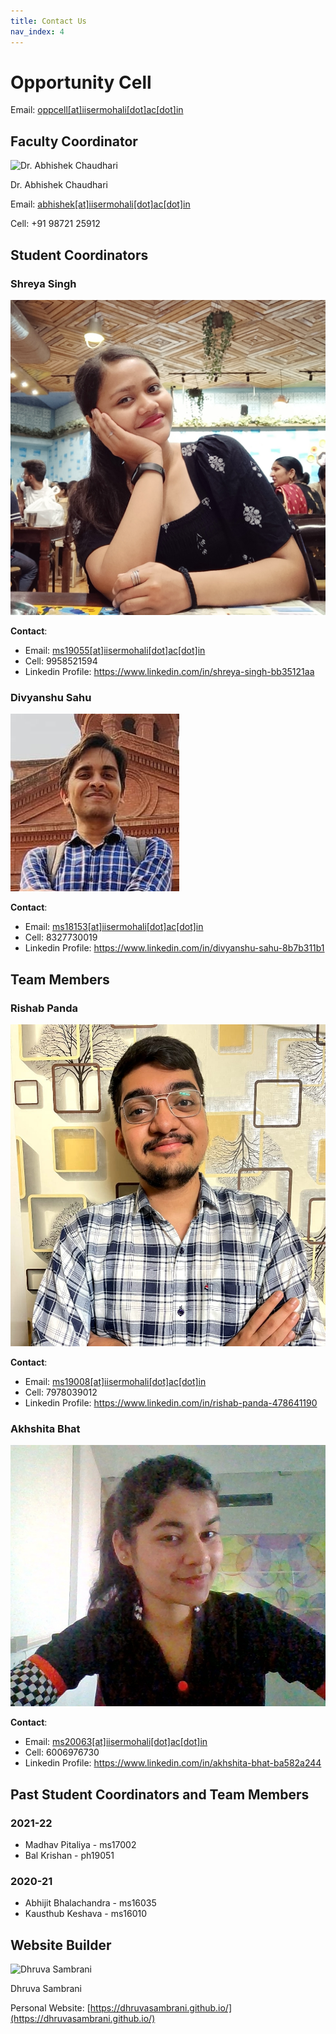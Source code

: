 ```yaml
---
title: Contact Us
nav_index: 4
---
```


# Opportunity Cell

Email: [oppcell[at]iisermohali[dot]ac[dot]in](mailto:oppcell@iisermohali.ac.in)

## Faculty Coordinator

![Dr. Abhishek Chaudhari](https://www.iisermohali.ac.in/images/faculty/abhishek.jpg)

Dr. Abhishek Chaudhari

Email: [abhishek[at]iisermohali[dot]ac[dot]in](mailto:abhishek@iisermohali.ac.in)

Cell: +91 98721 25912

## Student Coordinators

### Shreya Singh

![Shreya Singh](images/ss.jpg)

**Contact**:

- Email: [ms19055\[at\]iisermohali\[dot\]ac\[dot\]in](ms19055@iisermohali.ac.in)
- Cell: 9958521594
- Linkedin Profile: <https://www.linkedin.com/in/shreya-singh-bb35121aa>

### Divyanshu Sahu

![Divyanshu Sahu](images/ds.jpg)

**Contact**:

- Email: [ms18153\[at\]iisermohali\[dot\]ac\[dot\]in](ms18153@iisermohali.ac.in)
- Cell: 8327730019
- Linkedin Profile: <https://www.linkedin.com/in/divyanshu-sahu-8b7b311b1>

## Team Members

### Rishab Panda

![Rishab Panda](images/rp.jpg)

**Contact**:

- Email: [ms19008\[at\]iisermohali\[dot\]ac\[dot\]in](ms19008@iisermohali.ac.in)
- Cell: 7978039012
- Linkedin Profile: <https://www.linkedin.com/in/rishab-panda-478641190>

### Akhshita Bhat

![Akhshita Bhat](images/ab.jpg)

**Contact**:

- Email: [ms20063\[at\]iisermohali\[dot\]ac\[dot\]in](ms20063@iisermohali.ac.in)
- Cell: 6006976730
- Linkedin Profile: <https://www.linkedin.com/in/akhshita-bhat-ba582a244>

## Past Student Coordinators and Team Members

### 2021-22

- Madhav Pitaliya - ms17002
- Bal Krishan - ph19051

### 2020-21

- Abhijit Bhalachandra - ms16035
- Kausthub Keshava - ms16010

## Website Builder

![Dhruva Sambrani](https://avatars1.githubusercontent.com/u/44899822?v=4)

Dhruva Sambrani

Personal Website: [https://dhruvasambrani.github.io/](https://dhruvasambrani.github.io/)

